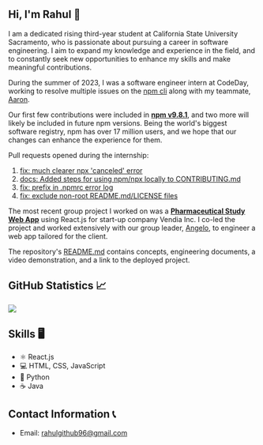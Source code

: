 ## Hi, I'm Rahul 👋

I am a dedicated rising third-year student at California State University Sacramento, who is passionate about pursuing a career in software engineering. I aim to expand my knowledge and experience in the field, and to constantly seek new opportunities to enhance my skills and make meaningful contributions.

<!--### CodeDay Labs Internship -->
During the summer of 2023, I was a software engineer intern at CodeDay, working to resolve multiple issues on the [npm cli](https://github.com/npm/cli/) along with my teammate, [Aaron](https://github.com/AaronHamilton965).

Our first few contributions were included in **[npm v9.8.1](https://github.com/npm/cli/releases/tag/v9.8.1)**, and two more will likely be included in future npm versions. Being the world's biggest software registry, npm has over 17 million users, and we hope that our changes can enhance the experience for them.

Pull requests opened during the internship: 
1. [fix: much clearer npx 'canceled' error](https://github.com/npm/cli/pull/6642) 
2. [docs: Added steps for using npm/npx locally to CONTRIBUTING.md](https://github.com/npm/cli/pull/6643) 
3. [fix: prefix in .npmrc error log](https://github.com/npm/cli/pull/6685) 
4. [fix: exclude non-root README.md/LICENSE files](https://github.com/npm/npm-packlist/pull/173)

<!--### Vendia Inc. Project -->
The most recent group project I worked on was a **[Pharmaceutical Study Web App](https://github.com/rahulio96/Pharmaceutical-Study-Web-App-Project)** using React.js for start-up company Vendia Inc. I co-led the project and worked extensively with our group leader, [Angelo](https://github.com/Angkaram), to engineer a web app tailored for the client. 

The repository's [README.md](https://github.com/rahulio96/Pharmaceutical-Study-Web-App-Project/blob/main/README.md) contains concepts, engineering documents, a video demonstration, and a link to the deployed project. 

## GitHub Statistics 📈

<a href=""> <img align="center" src="https://github-readme-stats-sigma-five.vercel.app/api?username=rahulio96&theme=react&line_height=25&hide=css"/> </a>

<!--
![Anurag's GitHub stats](https://github-readme-stats.vercel.app/api?username=rahulio96&show_icons=true&theme=github_dark)
<a href=""> <img align="center" src="https://github-readme-stats-sigma-five.vercel.app/api/top-langs/?username=rahulio96&theme=react&line_height=40&hide=css"/> </a>
-->

## Skills 🖥
* ⚛ React.js
* 💻 HTML, CSS, JavaScript
* 🐍 Python
* ☕ Java

## Contact Information 📞
* Email: rahulgithub96@gmail.com



<!--
**rahulio96/rahulio96** is a ✨ _special_ ✨ repository because its `README.md` (this file) appears on your GitHub profile.

Here are some ideas to get you started:

- 🔭 I’m currently working on ...
- 🌱 I’m currently learning ...
- 👯 I’m looking to collaborate on ...
- 🤔 I’m looking for help with ...
- 💬 Ask me about ...
- 📫 How to reach me: ...
- 😄 Pronouns: ...
- ⚡ Fun fact: ...
-->
